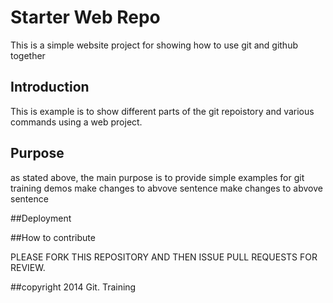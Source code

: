 # Starter Web Repo

This is a simple website project for showing how to use git and github together


## Introduction

This is example is to show different parts of the git repoistory and various commands using a web project.
## Purpose

as stated above, the main purpose is to provide simple examples for git training demos
make changes to abvove sentence 
make changes to abvove sentence 

##Deployment




##How to contribute

PLEASE FORK THIS REPOSITORY AND THEN ISSUE PULL REQUESTS FOR REVIEW.

##copyright
2014 Git. Training

